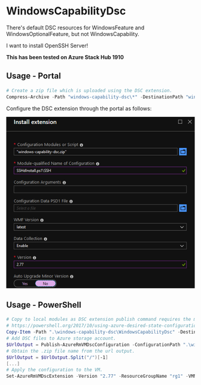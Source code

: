 # WindowsCapabilityDsc

There's default DSC resources for WindowsFeature and WindowsOptionalFeature,
but not WindowsCapability.

I want to install OpenSSH Server!

**This has been tested on Azure Stack Hub 1910**

## Usage - Portal

```powershell
# Create a zip file which is uploaded using the DSC extension.
Compress-Archive -Path "windows-capability-dsc\*" -DestinationPath "windows-capability-dsc.zip" -Force
```

Configure the DSC extension through the portal as follows:

![DSC Extension Config](extension.png)

## Usage - PowerShell

```powershell
# Copy to local modules as DSC extension publish command requires the modules to be in local modules repo as it is using them to put them inside the zip bundle.
# https://powershell.org/2017/10/using-azure-desired-state-configuration-part-iv/
Copy-Item -Path ".\windows-capability-dsc\WindowsCapabilityDsc" -Destination "C:\Program Files\WindowsPowerShell\Modules" -Recurse -Verbose
# Add DSC files to Azure storage account.
$UrlOutput = Publish-AzureRmVMDscConfiguration -ConfigurationPath ".\windows-capability-dsc\SSHdInstall.ps1" -ResourceGroupName "rg1" -StorageAccountName "mystorageaccount" -SkipDependencyDetection -Force -ErrorAction "Stop" -Verbose:($PSBoundParameters["Verbose"] -eq $true)
# Obtain the .zip file name from the url output.
$UrlOutput = $UrlOutput.Split("/")[-1]
[...]
# Apply the configuration to the VM.
Set-AzureRmVMDscExtension -Version "2.77" -ResourceGroupName "rg1" -VMName "somevm" -ArchiveStorageAccountName "mystorageaccount" -ArchiveBlobName $UrlOutput -AutoUpdate -ConfigurationName "SSH" -Verbose
```

